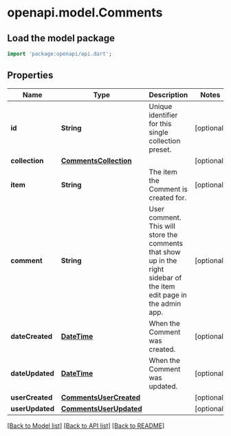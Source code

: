 # openapi.model.Comments

## Load the model package
```dart
import 'package:openapi/api.dart';
```

## Properties
Name | Type | Description | Notes
------------ | ------------- | ------------- | -------------
**id** | **String** | Unique identifier for this single collection preset. | [optional] 
**collection** | [**CommentsCollection**](CommentsCollection.md) |  | [optional] 
**item** | **String** | The item the Comment is created for. | [optional] 
**comment** | **String** | User comment. This will store the comments that show up in the right sidebar of the item edit page in the admin app. | [optional] 
**dateCreated** | [**DateTime**](DateTime.md) | When the Comment was created. | [optional] 
**dateUpdated** | [**DateTime**](DateTime.md) | When the Comment was updated. | [optional] 
**userCreated** | [**CommentsUserCreated**](CommentsUserCreated.md) |  | [optional] 
**userUpdated** | [**CommentsUserUpdated**](CommentsUserUpdated.md) |  | [optional] 

[[Back to Model list]](../README.md#documentation-for-models) [[Back to API list]](../README.md#documentation-for-api-endpoints) [[Back to README]](../README.md)


